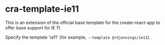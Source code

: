 # cra-template-ie11

This is an extension of the official base template for the create-react-app to offer base support for IE 11.

Specify the template 'ie11' (for example, `--template @rdjennings/ie11`).
